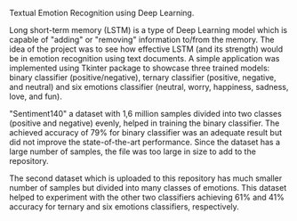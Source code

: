 Textual Emotion Recognition using Deep Learning.

Long short-term memory (LSTM) is a type of Deep Learning model which is capable of "adding" or "removing" information to/from the memory. The idea of the project was to see how effective LSTM (and its strength) would be in emotion recognition using text documents. A simple application was implemented using Tkinter package to showcase three trained models: binary classifier (positive/negative), ternary classifier (positive, negative, and neutral) and six emotions classifier (neutral, worry, happiness, sadness, love, and fun). 

"Sentiment140" a dataset with 1,6 million samples divided into two classes (positive and negative) evenly, helped in training the binary classifier. The achieved accuracy of 79% for binary classifier was an adequate result but did not improve the state-of-the-art performance. Since the dataset has a large number of samples, the file was too large in size to add to the repository.

The second dataset which is uploaded to this repository has much smaller number of samples but divided into many classes of emotions. This dataset helped to experiment with the other two classifiers achieving 61% and 41% accuracy for ternary and six emotions classifiers, respectively.
